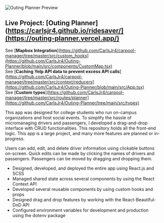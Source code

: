![Outing Planner Preview](https://cdn.sanity.io/images/nof1t6y8/projects/cb55df0c2f08c96e1bbe9e94eb2d1d5de37d20bc-1914x630.jpg)

## Live Project: [Outing Planner](https://carlsjr4.github.io/ridesaver/](https://outing-planner.vercel.app/)

See [**Mapbox Integration**](https://github.com/CarlsJr4/carpool-manager/tree/master/src/custom_hooks](https://github.com/CarlsJr4/Outing-Planner/blob/main/src/components/CustomMap.tsx) \
See [**Caching Yelp API data to prevent excess API calls**](https://github.com/CarlsJr4/carpool-manager/tree/master/src/context/reducers](https://github.com/CarlsJr4/Outing-Planner/blob/main/src/App.tsx) \
See [**Custom types**](https://github.com/CarlsJr4/carpool-manager/tree/master/src/routes/planner](https://github.com/CarlsJr4/Outing-Planner/tree/main/src/types) 

This app was designed for college students who run on-campus organizations and host social events. To simplify the hassle of micromanaging drivers and passengers, I developed a drag-and-drop interface with CRUD functionalities. This repository holds all the front-end logic. This app is a large project, and many more features are planned or in-progress.   

 Users can add, edit, and delete driver information using clickable buttons on-screen. Quick edits can be made by clicking the names of drivers and passengers. Passengers can be moved by dragging and dropping them. 

- Designed, developed, and deployed the entire app using React.js and SCSS 
-	Managed shared state across several components by using the React Context API  
-	Developed several reusable components by using custom hooks and props 
-	Designed drag and drop features by working with the React-Beautiful-DnD API 
- Configured environment variables for development and production using the dotenv package
